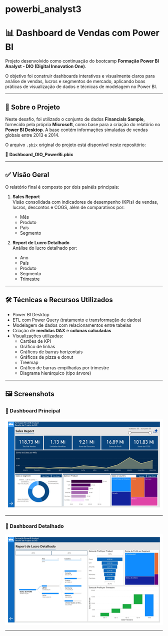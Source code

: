 # powerbi_analyst3

# 📊 Dashboard de Vendas com Power BI

Projeto desenvolvido como continuação do bootcamp **Formação Power BI Analyst - DIO (Digital Innovation One)**.

O objetivo foi construir dashboards interativos e visualmente claros para análise de vendas, lucros e segmentos de mercado, aplicando boas práticas de visualização de dados e técnicas de modelagem no Power BI.

---

## 📁 Sobre o Projeto

Neste desafio, foi utilizado o conjunto de dados **Financials Sample**, fornecido pela própria **Microsoft**, como base para a criação do relatório no **Power BI Desktop**. A base contém informações simuladas de vendas globais entre 2013 e 2014.

O arquivo `.pbix` original do projeto está disponível neste repositório:

📂 **Dashboard_DIO_PowerBi.pbix**

---

## ✅ Visão Geral

O relatório final é composto por dois painéis principais:

1. **Sales Report**  
   Visão consolidada com indicadores de desempenho (KPIs) de vendas, lucros, descontos e COGS, além de comparativos por:
   - Mês
   - Produto
   - País
   - Segmento

2. **Report de Lucro Detalhado**  
   Análise do lucro detalhado por:
   - Ano
   - País
   - Produto
   - Segmento
   - Trimestre

---

## 🛠️ Técnicas e Recursos Utilizados

- Power BI Desktop
- ETL com Power Query (tratamento e transformação de dados)
- Modelagem de dados com relacionamentos entre tabelas
- Criação de **medidas DAX** e **colunas calculadas**
- Visualizações utilizadas:
  - Cartões de KPI
  - Gráfico de linhas
  - Gráficos de barras horizontais
  - Gráficos de pizza e donut
  - Treemap
  - Gráfico de barras empilhadas por trimestre
  - Diagrama hierárquico (tipo árvore)

---

## 🖼️ Screenshots

### 📌 Dashboard Principal
![Dashboard Principal](./Dashboard_DIO_PowerBi_page-0005.jpg)

---

### 📌 Dashboard Detalhado
![Dashboard Detalhado](./Dashboard_DIO_PowerBi_page-0006.jpg)

---
